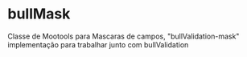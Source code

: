 bullMask
========

Classe de Mootools para Mascaras de campos, "bullValidation-mask" implementação para trabalhar junto com bullValidation
